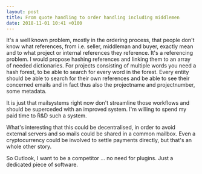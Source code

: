 ```yaml
---
layout: post
title: From quote handling to order handling including middlemen
date: 2018-11-01 10:41 +0100
---
```

It's a well known problem, mostly in the ordering process, that people don't know what references, from i.e. seller, middleman and buyer, exactly mean and to what project or internal references they reference. It's a referencing problem.
I would propose hashing references and linking them to an array of needed dictionaries.
For projects consisting of multiple words you need a hash forest, to be able to search for every word in the forest.
Every entity should  be able to search for their own references and be able to see their concerned emails and in fact thus also the projectname and projectnumber, some metadata.

It is just that mailsystems right now don't streamline those workflows and should be superceded with an improved system. I'm willing to spend my paid time to R&D such a system.

What's interesting that this could be decentralised, in order to avoid external servers and so mails could be shared in a common mailbox.
Even a cryptocurrency could be involved to settle payments directly, but that's an whole other story.

So Outlook, I want to be a competitor ... no need for plugins. Just a dedicated piece of software.